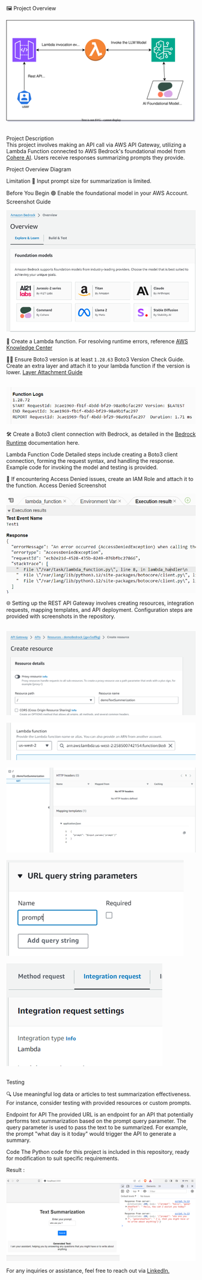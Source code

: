 <br >🖼️ Project Overview <br>
<br>![Alt text](screenshots/bedrock-demo.drawio.svg)<br>

<br>Project Description<br>
This project involves making an API call via AWS API Gateway, utilizing a Lambda Function connected to AWS Bedrock's foundational model from [Cohere AI](https://cohere.com/). Users receive responses summarizing prompts they provide.

Project Overview Diagram

Limitation
📏 Input prompt size for summarization is limited.

Before You Begin
🟢 Enable the foundational model in your AWS Account. Screenshot Guide

![Alt text](screenshots/aws-bedrock-activate-ai.png)

🧩 Create a Lambda function. For resolving runtime errors, reference [AWS Knowledge Center](https://repost.aws/knowledge-center/lambda-python-runtime-errors)

🕵️‍♂️ Ensure Boto3 version is at least <code>1.28.63</code> Boto3 Version Check Guide. Create an extra layer and attach it to your lambda function if the version is lower. [Layer Attachment Guide](https://docs.aws.amazon.com/lambda/latest/dg/chapter-layers.html)<br>

<br> ![Alt text](screenshots/boto3-version-1.28.72.png)<br>

🛠️ Create a Boto3 client connection with Bedrock, as detailed in the [Bedrock Runtime](https://boto3.amazonaws.com/v1/documentation/api/latest/reference/services/bedrock-runtime.html) documentation here.

Lambda Function Code
Detailed steps include creating a Boto3 client connection, forming the request syntax, and handling the response. Example code for invoking the model and testing is provided.

🛑 If encountering Access Denied issues, create an IAM Role and attach it to the function. Access Denied Screenshot


![Alt text](screenshots/AccessDenied.png)

🌐 Setting up the REST API Gateway involves creating resources, integration requests, mapping templates, and API deployment. Configuration steps are provided with screenshots in the repository. <br>

<br>![Alt text](screenshots/create-ressource.png) <br>
<br>![Alt text](screenshots/attach-lambda-function.png) <br>
<br>![Alt text](screenshots/mapping-template.png) <br>
<br>![Alt text](screenshots/URL-query-string-parameters.png) <br>
<br>![Alt text](screenshots/integration-request-settings.png) <br>

<br>Testing

🔍 Use meaningful log data or articles to test summarization effectiveness. For instance, consider testing with provided resources or custom prompts.

Endpoint for API
The provided URL is an endpoint for an API that potentially performs text summarization based on the prompt query parameter. The query parameter is used to pass the text to be summarized. For example, the prompt "what day is it today" would trigger the API to generate a summary.

Code
The Python code for this project is included in this repository, ready for modification to suit specific requirements.

Result : 

![Alt text](screenshots/front-end-ui.png)



For any inquiries or assistance, feel free to reach out via [LinkedIn.](https://www.linkedin.com/in/nickjabs/)